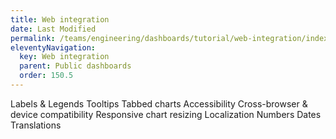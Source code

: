```yaml
---
title: Web integration
date: Last Modified 
permalink: /teams/engineering/dashboards/tutorial/web-integration/index.html
eleventyNavigation:
  key: Web integration
  parent: Public dashboards
  order: 150.5
---
```

Labels & Legends
Tooltips
Tabbed charts
Accessibility
Cross-browser & device compatibility
Responsive chart resizing
Localization
    Numbers
    Dates
    Translations